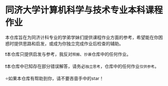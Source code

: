 # 同济大学计算机科学与技术专业本科课程作业

本仓库旨在为同济计科专业的学弟学妹们提供课程作业方面的参考，希望能在你困惑时提供思路和启发，或成为你独立完成作业后检查的辅助。

❗本仓库只提供启发与参考，我反对`照搬`、`抄袭`仓库中的任何作业。

❗本仓库中已知存在部分错误解答，请务必`独立思考`，仓库中的任何作业`仅供参考`。


⭐如果本仓库有帮助到你，请不要吝啬手中的star！
